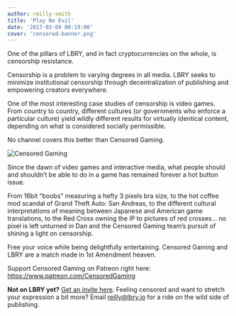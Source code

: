 ```yaml
---
author: reilly-smith
title: 'Play No Evil'
date: '2017-03-09 00:19:00'
cover: 'censored-banner.png'
---
```

One of the pillars of LBRY, and in fact cryptocurrencies on the whole, is censorship resistance.

Censorship is a problem to varying degrees in all media. LBRY seeks to minimize institutional censorship through decentralization of publishing and empowering creators everywhere.

One of the most interesting case studies of censorship is video games. From country to country, different cultures (or governments who enforce a particular culture) yield wildly different results for virtually identical content, depending on what is considered socially permissible.

No channel covers this better than Censored Gaming.

![Censored Gaming](/img/news/censored-inline2.jpg)

Since the dawn of video games and interactive media, what people should and shouldn’t be able to do in a game has remained forever a hot button issue.

From 16bit “boobs” measuring a hefty 3 pixels bra size, to the hot coffee mod scandal of Grand Theft Auto: San Andreas, to the different cultural interpretations of meaning between Japanese and American game translations, to the Red Cross owning the IP to pictures of red crosses... no pixel is left unturned in Dan and the Censored Gaming team’s pursuit of shining a light on censorship.

Free your voice while being delightfully entertaining. Censored Gaming and LBRY are a match made in 1st Amendment heaven.

Support Censored Gaming on Patreon right here: https://www.patreon.com/CensoredGaming

**Not on LBRY yet?** [Get an invite here](https://lbry.io/get). Feeling censored and want to stretch your expression a bit more? Email reilly@lbry.io for a ride on the wild side of publishing.
